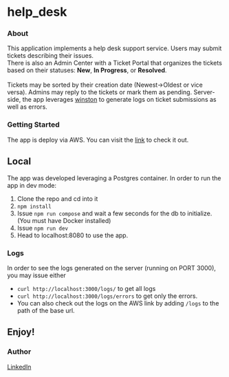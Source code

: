 # help_desk
### About
This application implements a help desk support service. Users may submit tickets describing their issues.
<br> 
There is also an Admin Center with a Ticket Portal that organizes the tickets based on their statuses: **New**, **In Progress**, or **Resolved**.                                              
        <br> 
Tickets may be sorted by their creation date (Newest->Oldest or vice versa). Admins may reply to the tickets or mark them as pending. Server-side, the app leverages <a href=https://github.com/winstonjs/winston>winston</a> to generate logs on ticket submissions as well as errors. 

### Getting Started

The app is deploy via AWS. You can visit the <a href=http://help-desk-ui-env.eba-eugq23hz.us-east-1.elasticbeanstalk.com/>link</a> to check it out. 

## Local

The app was developed leveraging a Postgres container. In order to run the app in dev mode:

1) Clone the repo and cd into it
2) `npm install`
3) Issue `npm run compose` and wait a few seconds for the db to initialize. (You must have Docker installed) 
4) Issue `npm run dev`
5) Head to localhost:8080 to use the app.


### Logs
In order to see the logs generated on the server (running on PORT 3000), you may issue either 
- `curl http://localhost:3000/logs/` to get all logs
- `curl http://localhost:3000/logs/errors` to get only the errors.
- You can also check out the logs on the AWS link by adding `/logs` to the path of the base url. 

## Enjoy!

### Author
 [LinkedIn](https://linkedin.com/in/kobudnik) 

